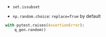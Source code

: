 - `set.issubset`

- `np.random.choice`: `replace=True` by default

```python
with pytest.raises(AssertionError):
    q_gen.random()
```